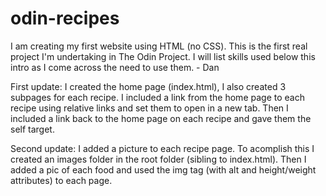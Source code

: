 # odin-recipes
I am creating my first website using HTML (no CSS). This is the first real project I'm undertaking in The Odin Project. I will list skills used below this intro as I come across the need to use them. - Dan

First update: I created the home page (index.html), I also created 3 subpages for each recipe. I included a link from the home page to each recipe using relative links and set them to open in a new tab. Then I included a link back to the home page on each recipe and gave them the self target.

Second update: I added a picture to each recipe page. To acomplish this I created an images folder in the root folder (sibling to index.html). Then I added a pic of each food and used the img tag (with alt and height/weight attributes) to each page.